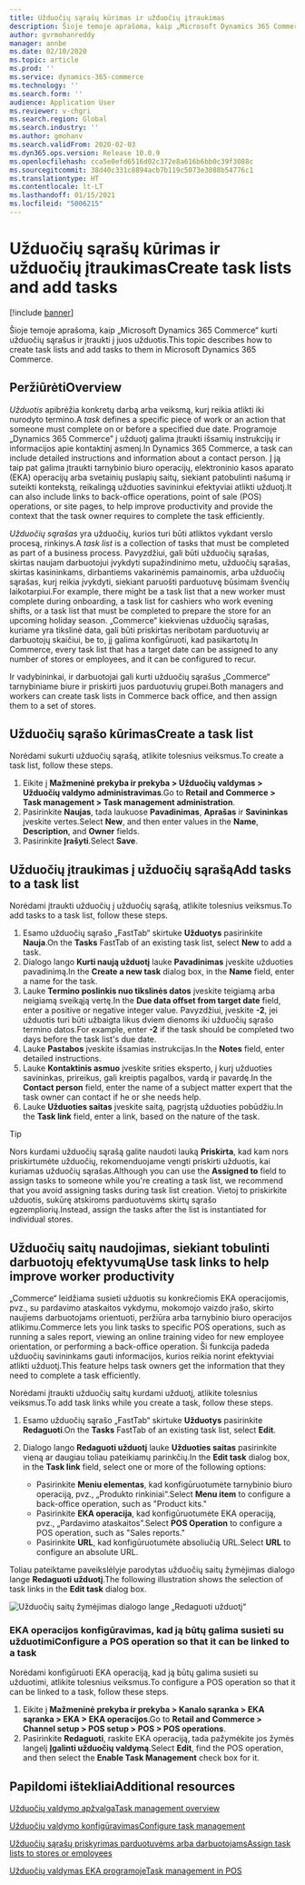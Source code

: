```yaml
---
title: Užduočių sąrašų kūrimas ir užduočių įtraukimas
description: Šioje temoje aprašoma, kaip „Microsoft Dynamics 365 Commerce“ kurti užduočių sąrašus ir įtraukti į juos užduotis.
author: gvrmohanreddy
manager: annbe
ms.date: 02/10/2020
ms.topic: article
ms.prod: ''
ms.service: dynamics-365-commerce
ms.technology: ''
ms.search.form: ''
audience: Application User
ms.reviewer: v-chgri
ms.search.region: Global
ms.search.industry: ''
ms.author: gmohanv
ms.search.validFrom: 2020-02-03
ms.dyn365.ops.version: Release 10.0.9
ms.openlocfilehash: cca5e0efd6516d02c372e8a616b6bb0c39f3088c
ms.sourcegitcommit: 38d40c331c8894acb7b119c5073e3088b54776c1
ms.translationtype: HT
ms.contentlocale: lt-LT
ms.lasthandoff: 01/15/2021
ms.locfileid: "5006215"
---
```

# <a name="create-task-lists-and-add-tasks"></a><span data-ttu-id="b2a88-103">Užduočių sąrašų kūrimas ir užduočių įtraukimas</span><span class="sxs-lookup"><span data-stu-id="b2a88-103">Create task lists and add tasks</span></span>

[!include [banner](includes/banner.md)]

<span data-ttu-id="b2a88-104">Šioje temoje aprašoma, kaip „Microsoft Dynamics 365 Commerce“ kurti užduočių sąrašus ir įtraukti į juos užduotis.</span><span class="sxs-lookup"><span data-stu-id="b2a88-104">This topic describes how to create task lists and add tasks to them in Microsoft Dynamics 365 Commerce.</span></span>

## <a name="overview"></a><span data-ttu-id="b2a88-105">Peržiūrėti</span><span class="sxs-lookup"><span data-stu-id="b2a88-105">Overview</span></span>

<span data-ttu-id="b2a88-106">*Užduotis* apibrėžia konkretų darbą arba veiksmą, kurį reikia atlikti iki nurodyto termino.</span><span class="sxs-lookup"><span data-stu-id="b2a88-106">A *task* defines a specific piece of work or an action that someone must complete on or before a specified due date.</span></span> <span data-ttu-id="b2a88-107">Programoje „Dynamics 365 Commerce” į užduotį galima įtraukti išsamių instrukcijų ir informacijos apie kontaktinį asmenį.</span><span class="sxs-lookup"><span data-stu-id="b2a88-107">In Dynamics 365 Commerce, a task can include detailed instructions and information about a contact person.</span></span> <span data-ttu-id="b2a88-108">Į ją taip pat galima įtraukti tarnybinio biuro operacijų, elektroninio kasos aparato (EKA) operacijų arba svetainių puslapių saitų, siekiant patobulinti našumą ir suteikti kontekstą, reikalingą užduoties savininkui efektyviai atlikti užduotį.</span><span class="sxs-lookup"><span data-stu-id="b2a88-108">It can also include links to back-office operations, point of sale (POS) operations, or site pages, to help improve productivity and provide the context that the task owner requires to complete the task efficiently.</span></span>

<span data-ttu-id="b2a88-109">*Užduočių sąrašas* yra užduočių, kurios turi būti atliktos vykdant verslo procesą, rinkinys.</span><span class="sxs-lookup"><span data-stu-id="b2a88-109">A *task list* is a collection of tasks that must be completed as part of a business process.</span></span> <span data-ttu-id="b2a88-110">Pavyzdžiui, gali būti užduočių sąrašas, skirtas naujam darbuotojui įvykdyti supažindinimo metu, užduočių sąrašas, skirtas kasininkams, dirbantiems vakarinėmis pamainomis, arba užduočių sąrašas, kurį reikia įvykdyti, siekiant paruošti parduotuvę būsimam švenčių laikotarpiui.</span><span class="sxs-lookup"><span data-stu-id="b2a88-110">For example, there might be a task list that a new worker must complete during onboarding, a task list for cashiers who work evening shifts, or a task list that must be completed to prepare the store for an upcoming holiday season.</span></span> <span data-ttu-id="b2a88-111">„Commerce“ kiekvienas užduočių sąrašas, kuriame yra tikslinė data, gali būti priskirtas neribotam parduotuvių ar darbuotojų skaičiui, be to, jį galima konfigūruoti, kad pasikartotų.</span><span class="sxs-lookup"><span data-stu-id="b2a88-111">In Commerce, every task list that has a target date can be assigned to any number of stores or employees, and it can be configured to recur.</span></span>

<span data-ttu-id="b2a88-112">Ir vadybininkai, ir darbuotojai gali kurti užduočių sąrašus „Commerce“ tarnybiniame biure ir priskirti juos parduotuvių grupei.</span><span class="sxs-lookup"><span data-stu-id="b2a88-112">Both managers and workers can create task lists in Commerce back office, and then assign them to a set of stores.</span></span>

## <a name="create-a-task-list"></a><span data-ttu-id="b2a88-113">Užduočių sąrašo kūrimas</span><span class="sxs-lookup"><span data-stu-id="b2a88-113">Create a task list</span></span>

<span data-ttu-id="b2a88-114">Norėdami sukurti užduočių sąrašą, atlikite tolesnius veiksmus.</span><span class="sxs-lookup"><span data-stu-id="b2a88-114">To create a task list, follow these steps.</span></span>

1. <span data-ttu-id="b2a88-115">Eikite į **Mažmeninė prekyba ir prekyba \> Užduočių valdymas \> Užduočių valdymo administravimas**.</span><span class="sxs-lookup"><span data-stu-id="b2a88-115">Go to **Retail and Commerce \> Task management \> Task management administration**.</span></span>
1. <span data-ttu-id="b2a88-116">Pasirinkite **Naujas**, tada laukuose **Pavadinimas**, **Aprašas** ir **Savininkas** įveskite vertes.</span><span class="sxs-lookup"><span data-stu-id="b2a88-116">Select **New**, and then enter values in the **Name**, **Description**, and **Owner** fields.</span></span>
1. <span data-ttu-id="b2a88-117">Pasirinkite **Įrašyti**.</span><span class="sxs-lookup"><span data-stu-id="b2a88-117">Select **Save**.</span></span>

## <a name="add-tasks-to-a-task-list"></a><span data-ttu-id="b2a88-118">Užduočių įtraukimas į užduočių sąrašą</span><span class="sxs-lookup"><span data-stu-id="b2a88-118">Add tasks to a task list</span></span>

<span data-ttu-id="b2a88-119">Norėdami įtraukti užduočių į užduočių sąrašą, atlikite tolesnius veiksmus.</span><span class="sxs-lookup"><span data-stu-id="b2a88-119">To add tasks to a task list, follow these steps.</span></span>
 
1. <span data-ttu-id="b2a88-120">Esamo užduočių sąrašo „FastTab“ skirtuke **Užduotys** pasirinkite **Nauja**.</span><span class="sxs-lookup"><span data-stu-id="b2a88-120">On the **Tasks** FastTab of an existing task list, select **New** to add a task.</span></span>
1. <span data-ttu-id="b2a88-121">Dialogo lango **Kurti naują užduotį** lauke **Pavadinimas** įveskite užduoties pavadinimą.</span><span class="sxs-lookup"><span data-stu-id="b2a88-121">In the **Create a new task** dialog box, in the **Name** field, enter a name for the task.</span></span>
1. <span data-ttu-id="b2a88-122">Lauke **Termino poslinkis nuo tikslinės datos** įveskite teigiamą arba neigiamą sveikąją vertę.</span><span class="sxs-lookup"><span data-stu-id="b2a88-122">In the **Due data offset from target date** field, enter a positive or negative integer value.</span></span> <span data-ttu-id="b2a88-123">Pavyzdžiui, įveskite **-2**, jei užduotis turi būti užbaigta likus dviem dienoms iki užduočių sąrašo termino datos.</span><span class="sxs-lookup"><span data-stu-id="b2a88-123">For example, enter **-2** if the task should be completed two days before the task list's due date.</span></span>
1. <span data-ttu-id="b2a88-124">Lauke **Pastabos** įveskite išsamias instrukcijas.</span><span class="sxs-lookup"><span data-stu-id="b2a88-124">In the **Notes** field, enter detailed instructions.</span></span>
1. <span data-ttu-id="b2a88-125">Lauke **Kontaktinis asmuo** įveskite srities eksperto, į kurį užduoties savininkas, prireikus, gali kreiptis pagalbos, vardą ir pavardę.</span><span class="sxs-lookup"><span data-stu-id="b2a88-125">In the **Contact person** field, enter the name of a subject matter expert that the task owner can contact if he or she needs help.</span></span>
1. <span data-ttu-id="b2a88-126">Lauke **Užduoties saitas** įveskite saitą, pagrįstą užduoties pobūdžiu.</span><span class="sxs-lookup"><span data-stu-id="b2a88-126">In the **Task link** field, enter a link, based on the nature of the task.</span></span>

> [!TIP]
> <span data-ttu-id="b2a88-127">Nors kurdami užduočių sąrašą galite naudoti lauką **Priskirta**, kad kam nors priskirtumėte užduočių, rekomenduojame vengti priskirti užduotis, kai kuriamas užduočių sąrašas.</span><span class="sxs-lookup"><span data-stu-id="b2a88-127">Although you can use the **Assigned to** field to assign tasks to someone while you're creating a task list, we recommend that you avoid assigning tasks during task list creation.</span></span> <span data-ttu-id="b2a88-128">Vietoj to priskirkite užduotis, sukūrę atskiroms parduotuvėms skirtų sąrašo egzempliorių.</span><span class="sxs-lookup"><span data-stu-id="b2a88-128">Instead, assign the tasks after the list is instantiated for individual stores.</span></span>

## <a name="use-task-links-to-help-improve-worker-productivity"></a><span data-ttu-id="b2a88-129">Užduočių saitų naudojimas, siekiant tobulinti darbuotojų efektyvumą</span><span class="sxs-lookup"><span data-stu-id="b2a88-129">Use task links to help improve worker productivity</span></span>

<span data-ttu-id="b2a88-130">„Commerce“ leidžiama susieti užduotis su konkrečiomis EKA operacijomis, pvz., su pardavimo ataskaitos vykdymu, mokomojo vaizdo įrašo, skirto naujiems darbuotojams orientuoti, peržiūra arba tarnybinio biuro operacijos atlikimu.</span><span class="sxs-lookup"><span data-stu-id="b2a88-130">Commerce lets you link tasks to specific POS operations, such as running a sales report, viewing an online training video for new employee orientation, or performing a back-office operation.</span></span> <span data-ttu-id="b2a88-131">Ši funkcija padeda užduočių savininkams gauti informacijos, kurios reikia norint efektyviai atlikti užduotį.</span><span class="sxs-lookup"><span data-stu-id="b2a88-131">This feature helps task owners get the information that they need to complete a task efficiently.</span></span>

<span data-ttu-id="b2a88-132">Norėdami įtraukti užduočių saitų kurdami užduotį, atlikite tolesnius veiksmus.</span><span class="sxs-lookup"><span data-stu-id="b2a88-132">To add task links while you create a task, follow these steps.</span></span>

1. <span data-ttu-id="b2a88-133">Esamo užduočių sąrašo „FastTab“ skirtuke **Užduotys** pasirinkite **Redaguoti**.</span><span class="sxs-lookup"><span data-stu-id="b2a88-133">On the **Tasks** FastTab of an existing task list, select **Edit**.</span></span>
1. <span data-ttu-id="b2a88-134">Dialogo lango **Redaguoti užduotį** lauke **Užduoties saitas** pasirinkite vieną ar daugiau toliau pateikiamų parinkčių.</span><span class="sxs-lookup"><span data-stu-id="b2a88-134">In the **Edit task** dialog box, in the **Task link** field, select one or more of the following options:</span></span>

    - <span data-ttu-id="b2a88-135">Pasirinkite **Meniu elementas**, kad konfigūruotumėte tarnybinio biuro operaciją, pvz., „Produkto rinkiniai“.</span><span class="sxs-lookup"><span data-stu-id="b2a88-135">Select **Menu item** to configure a back-office operation, such as "Product kits."</span></span>
    - <span data-ttu-id="b2a88-136">Pasirinkite **EKA operacija**, kad konfigūruotumėte EKA operaciją, pvz., „Pardavimo ataskaitos”.</span><span class="sxs-lookup"><span data-stu-id="b2a88-136">Select **POS Operation** to configure a POS operation, such as "Sales reports."</span></span>
    - <span data-ttu-id="b2a88-137">Pasirinkite **URL**, kad konfigūruotumėte absoliučią URL.</span><span class="sxs-lookup"><span data-stu-id="b2a88-137">Select **URL** to configure an absolute URL.</span></span>

<span data-ttu-id="b2a88-138">Toliau pateiktame paveikslėlyje parodytas užduočių saitų žymėjimas dialogo lange **Redaguoti užduotį**.</span><span class="sxs-lookup"><span data-stu-id="b2a88-138">The following illustration shows the selection of task links in the **Edit task** dialog box.</span></span>

![Užduočių saitų žymėjimas dialogo lange „Redaguoti užduotį“](media/HQ-POS-Tasks-Linking.png)

### <a name="configure-a-pos-operation-so-that-it-can-be-linked-to-a-task"></a><span data-ttu-id="b2a88-140">EKA operacijos konfigūravimas, kad ją būtų galima susieti su užduotimi</span><span class="sxs-lookup"><span data-stu-id="b2a88-140">Configure a POS operation so that it can be linked to a task</span></span>

<span data-ttu-id="b2a88-141">Norėdami konfigūruoti EKA operaciją, kad ją būtų galima susieti su užduotimi, atlikite tolesnius veiksmus.</span><span class="sxs-lookup"><span data-stu-id="b2a88-141">To configure a POS operation so that it can be linked to a task, follow these steps.</span></span>

1. <span data-ttu-id="b2a88-142">Eikite į **Mažmeninė prekyba ir prekyba \> Kanalo sąranka \> EKA sąranka \> EKA \> EKA operacijos**.</span><span class="sxs-lookup"><span data-stu-id="b2a88-142">Go to **Retail and Commerce \> Channel setup \> POS setup \> POS \> POS operations**.</span></span>
1. <span data-ttu-id="b2a88-143">Pasirinkite **Redaguoti**, raskite EKA operaciją, tada pažymėkite jos žymės langelį **Įgalinti užduočių valdymą**.</span><span class="sxs-lookup"><span data-stu-id="b2a88-143">Select **Edit**, find the POS operation, and then select the **Enable Task Management** check box for it.</span></span>

## <a name="additional-resources"></a><span data-ttu-id="b2a88-144">Papildomi ištekliai</span><span class="sxs-lookup"><span data-stu-id="b2a88-144">Additional resources</span></span>

[<span data-ttu-id="b2a88-145">Užduočių valdymo apžvalga</span><span class="sxs-lookup"><span data-stu-id="b2a88-145">Task management overview</span></span>](task-mgmt-overview.md)

[<span data-ttu-id="b2a88-146">Užduočių valdymo konfigūravimas</span><span class="sxs-lookup"><span data-stu-id="b2a88-146">Configure task management</span></span>](task-mgmt-configure.md)

[<span data-ttu-id="b2a88-147">Užduočių sąrašų priskyrimas parduotuvėms arba darbuotojams</span><span class="sxs-lookup"><span data-stu-id="b2a88-147">Assign task lists to stores or employees</span></span>](task-mgmt-assign-lists.md)

[<span data-ttu-id="b2a88-148">Užduočių valdymas EKA programoje</span><span class="sxs-lookup"><span data-stu-id="b2a88-148">Task management in POS</span></span>](task-mgmt-POS.md)
